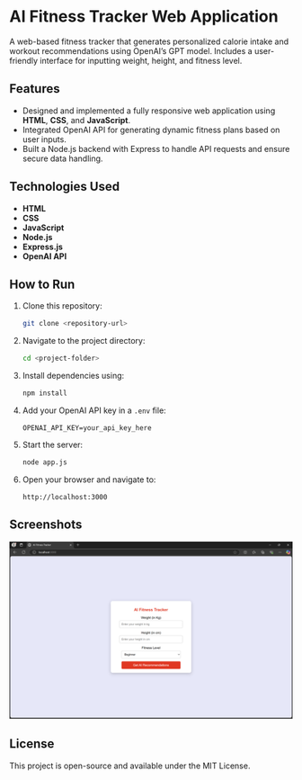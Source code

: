 # AI Fitness Tracker Web Application

A web-based fitness tracker that generates personalized calorie intake and workout recommendations using OpenAI’s GPT model. Includes a user-friendly interface for inputting weight, height, and fitness level.

## Features
- Designed and implemented a fully responsive web application using **HTML**, **CSS**, and **JavaScript**.
- Integrated OpenAI API for generating dynamic fitness plans based on user inputs.
- Built a Node.js backend with Express to handle API requests and ensure secure data handling.

## Technologies Used
- **HTML**
- **CSS**
- **JavaScript**
- **Node.js**
- **Express.js**
- **OpenAI API**

## How to Run
1. Clone this repository:
   ```bash
   git clone <repository-url>
   ```
2. Navigate to the project directory:
   ```bash
   cd <project-folder>
   ```
3. Install dependencies using:
   ```bash
   npm install
   ```
4. Add your OpenAI API key in a `.env` file:
   ```plaintext
   OPENAI_API_KEY=your_api_key_here
   ```
5. Start the server:
   ```bash
   node app.js
   ```
6. Open your browser and navigate to:
   ```
   http://localhost:3000
   ```

## Screenshots
![AI Fitness Tracker Screenshot](images/Output.png "AI Fitness Tracker Interface")


## License
This project is open-source and available under the MIT License.
